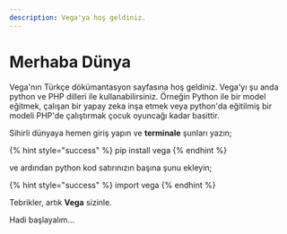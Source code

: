 ```yaml
---
description: Vega'ya hoş geldiniz.
---
```


# Merhaba Dünya

Vega'nın Türkçe dökümantasyon sayfasına hoş geldiniz. Vega'yı şu anda python ve PHP dilleri ile kullanabilirsiniz. Örneğin Python ile bir model eğitmek, çalışan bir yapay zeka inşa etmek veya python'da eğitilmiş bir modeli PHP'de çalıştırmak çocuk oyuncağı kadar basittir.

Sihirli dünyaya hemen giriş yapın ve **terminale** şunları yazın;

{% hint style="success" %}
pip install vega
{% endhint %}

ve ardından python kod satırınızın başına şunu ekleyin;

{% hint style="success" %}
import vega
{% endhint %}

Tebrikler, artık **Vega** sizinle.

Hadi başlayalım...

